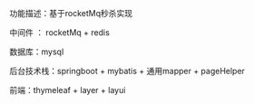 功能描述：基于rocketMq秒杀实现

中间件 ： rocketMq + redis 
 
数据库：mysql 

后台技术栈：springboot + mybatis + 通用mapper + pageHelper

前端：thymeleaf + layer + layui